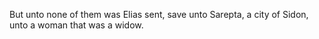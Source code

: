 But unto none of them was Elias sent, save unto Sarepta, a city of Sidon, unto a woman that was a widow.
